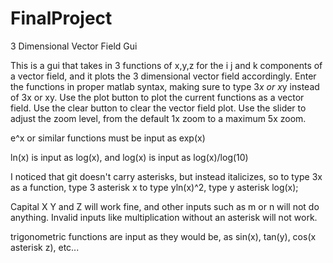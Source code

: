 # FinalProject
3 Dimensional Vector Field Gui

This is a gui that takes in 3 functions of x,y,z for the i j and k components of a vector field,
and it plots the 3 dimensional vector field accordingly. Enter the functions in proper matlab
syntax, making sure to type 3*x or x*y instead of 3x or xy. Use the plot button to plot the current 
functions as a vector field. Use the clear button to clear the vector field plot. Use the slider to
adjust the zoom level, from the default 1x zoom to a maximum 5x zoom.

e^x or similar functions must be input as exp(x)

ln(x) is input as log(x), and log(x) is input as log(x)/log(10)


I noticed that git doesn't carry asterisks, but instead italicizes, so to type 3x as a function, type 3 asterisk x
to type yln(x)^2, type y asterisk log(x);

Capital X Y and Z will work fine, and other inputs such as m or n will not do anything. Invalid inputs like multiplication without an asterisk will not work.

trigonometric functions are input as they would be, as sin(x), tan(y), cos(x asterisk z), etc...